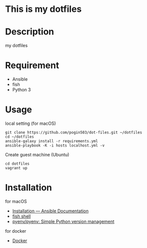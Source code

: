 # This is my dotfiles

# Description
my dotfiles

# Requirement
- Ansible
- fish
- Python 3

# Usage

local setting (for macOS)

```
git clone https://github.com/pogin503/dot-files.git ~/dotfiles
cd ~/dotfiles
ansible-galaxy install -r requirements.yml
ansible-playbook -K -i hosts localhost.yml -v
```

Create guest machine (Ubuntu)

```
cd dotfiles
vagrant up
```

# Installation

for macOS

- [Installation — Ansible Documentation](http://docs.ansible.com/ansible/intro_installation.html)
- [fish shell](https://fishshell.com/)
- [pyenv/pyenv: Simple Python version management](https://github.com/pyenv/pyenv#installation)

for docker

- [Docker](https://www.docker.com/)
